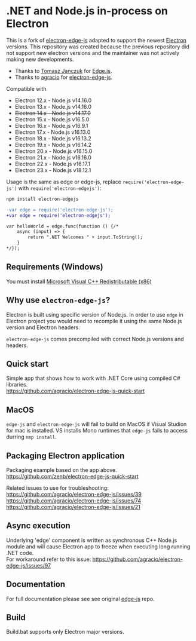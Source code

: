 # .NET and Node.js in-process on Electron

This is a fork of [electron-edge-js](https://github.com/agracio/electron-edge-js) adapted to support the newest [Electron](https://github.com/electron/electron/) versions. This repository was created because the previous repository did not support new electron versions and the maintainer was not actively making new developments.

- Thanks to [Tomasz Janczuk](https://github.com/tjanczuk) for [Edge.js](https://github.com/tjanczuk/edge).
- Thanks to [agracio](https://github.com/agracio) for [electron-edge-js](https://github.com/agracio/electron-edge-js).

Compatible with

- Electron 12.x - Node.js v14.16.0
- Electron 13.x - Node.js v14.16.0
- ~~Electron 14.x - Node.js v14.17.0~~
- Electron 15.x - Node.js v16.5.0
- Electron 16.x - Node.js v16.9.1
- Electron 17.x - Node.js v16.13.0
- Electron 18.x - Node.js v16.13.2
- Electron 19.x - Node.js v16.14.2
- Electron 20.x - Node.js v16.15.0
- Electron 21.x - Node.js v16.16.0
- Electron 22.x - Node.js v16.17.1
- Electron 23.x - Node.js v18.12.1

Usage is the same as edge or edge-js, replace `require('electron-edge-js')` with `require('electron-edgejs')`:

```bash
npm install electron-edgejs
```

```diff
-var edge = require('electron-edge-js');
+var edge = require('electron-edgejs');

var helloWorld = edge.func(function () {/*
    async (input) => {
        return ".NET Welcomes " + input.ToString();
    }
*/});
```

## Requirements (Windows)

You must install [Microsoft Visual C++ Redistributable (x86)](https://www.microsoft.com/en-us/download/details.aspx?id=52685)

## Why use `electron-edge-js`?

Electron is built using specific version of Node.js. In order to use `edge` in Electron project you would need to recompile it using the same Node.js version and Electron headers.

`electron-edge-js` comes precompiled with correct Node.js versions and headers.

## Quick start

Simple app that shows how to work with .NET Core using compiled C# libraries.  
<https://github.com/agracio/electron-edge-js-quick-start>

## MacOS

`edge-js` and `electron-edge-js` will fail to build on MacOS if Visual Studion for mac is installed.
VS installs Mono runtimes that `edge-js` fails to access durring `nmp install`.

## Packaging Electron application

Packaging example based on the app above.  
<https://github.com/zenb/electron-edge-js-quick-start>

Related issues to use for troubleshooting:  
<https://github.com/agracio/electron-edge-js/issues/39>  
<https://github.com/agracio/electron-edge-js/issues/74>  
<https://github.com/agracio/electron-edge-js/issues/21>

## Async execution

Underlying 'edge' component is written as synchronous C++ Node.js module and will cause Electron app to freeze when executing long running .NET code.  
For workaround refer to this issue: <https://github.com/agracio/electron-edge-js/issues/97>

## Documentation

For full documentation please see see original [edge-js](https://github.com/agracio/edge-js) repo.

## Build

Build.bat supports only Electron major versions.
